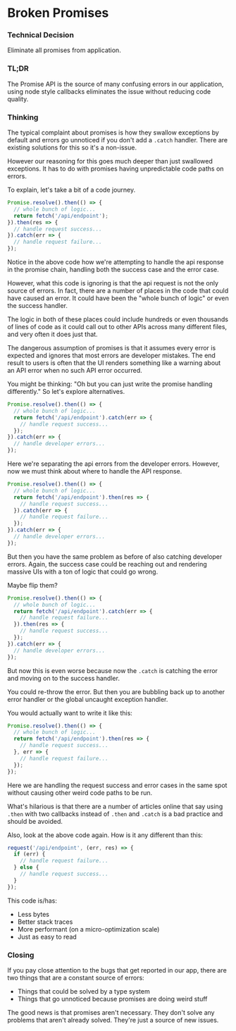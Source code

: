 # Broken Promises

### Technical Decision

Eliminate all promises from application.

### TL;DR

The Promise API is the source of many confusing errors in our application,
using node style callbacks eliminates the issue without reducing code quality.

### Thinking

The typical complaint about promises is how they swallow exceptions by default
and errors go unnoticed if you don't add a `.catch` handler. There are existing
solutions for this so it's a non-issue.

However our reasoning for this goes much deeper than just swallowed exceptions.
It has to do with promises having unpredictable code paths on errors.

To explain, let's take a bit of a code journey.

```js
Promise.resolve().then(() => {
  // whole bunch of logic...
  return fetch('/api/endpoint');
}).then(res => {
  // handle request success...
}).catch(err => {
  // handle request failure...
});
```

Notice in the above code how we're attempting to handle the api response in the
promise chain, handling both the success case and the error case.

However, what this code is ignoring is that the api request is not the only
source of errors. In fact, there are a number of places in the code that could
have caused an error. It could have been the "whole bunch of logic" or even the
success handler.

The logic in both of these places could include hundreds or even thousands of
lines of code as it could call out to other APIs across many different files,
and very often it does just that.

The dangerous assumption of promises is that it assumes every error is expected
and ignores that most errors are developer mistakes. The end result to users is
often that the UI renders something like a warning about an API error when no
such API error occurred.

You might be thinking: "Oh but you can just write the promise handling
differently." So let's explore alternatives.

```js
Promise.resolve().then(() => {
  // whole bunch of logic...
  return fetch('/api/endpoint').catch(err => {
    // handle request success...
  });
}).catch(err => {
  // handle developer errors...
});
```

Here we're separating the api errors from the developer errors. However, now we
must think about where to handle the API response.

```js
Promise.resolve().then(() => {
  // whole bunch of logic...
  return fetch('/api/endpoint').then(res => {
    // handle request success...
  }).catch(err => {
    // handle request failure...
  });
}).catch(err => {
  // handle developer errors...
});
```

But then you have the same problem as before of also catching developer errors.
Again, the success case could be reaching out and rendering massive UIs with a
ton of logic that could go wrong.

Maybe flip them?

```js
Promise.resolve().then(() => {
  // whole bunch of logic...
  return fetch('/api/endpoint').catch(err => {
    // handle request failure...
  }).then(res => {
    // handle request success...
  });
}).catch(err => {
  // handle developer errors...
});
```

But now this is even worse because now the `.catch` is catching the error and
moving on to the success handler.

You could re-throw the error. But then you are bubbling back up to another
error handler or the global uncaught exception handler.

You would actually want to write it like this:

```js
Promise.resolve().then(() => {
  // whole bunch of logic...
  return fetch('/api/endpoint').then(res => {
    // handle request success...
  }, err => {
    // handle request failure...
  });
});
```

Here we are handling the request success and error cases in the same spot
without causing other weird code paths to be run.

What's hilarious is that there are a number of articles online that say using
`.then` with two callbacks instead of `.then` and `.catch` is a bad practice
and should be avoided.

Also, look at the above code again. How is it any different than this:

```js
request('/api/endpoint', (err, res) => {
  if (err) {
    // handle request failure...
  } else {
    // handle request success...
  }
});
```

This code is/has:

- Less bytes
- Better stack traces
- More performant (on a micro-optimization scale)
- Just as easy to read

### Closing

If you pay close attention to the bugs that get reported in our app, there are
two things that are a constant source of errors:

- Things that could be solved by a type system
- Things that go unnoticed because promises are doing weird stuff

The good news is that promises aren't necessary. They don't solve any
problems that aren't already solved. They're just a source of new issues.
